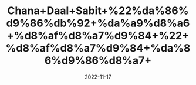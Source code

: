 ---
title: 'Chana+Daal+Sabit+%22%da%86%d9%86%db%92+%da%a9%d8%a6+%d8%af%d8%a7%d9%84+%22+%d8%af%d8%a7%d9%84+%da%86%d9%86%d8%a7+'
date: '2022-11-17' 
metatag: '' 
inventory: '0' 
draft: false 
# meta description 
shortDescripton: 'Split+Chickpea%22++It+is+great+for+the+Heart+and+provide+better+Body+Immunity.'
description: 'Food+Product'
longdescription: ''
tags: ''
brand: ''
subCategory: ''
sellCount: '0'
featured: True
# product Price
price: '120.0'
# Product Short Description
shortDescription: 'Split+Chickpea%22++It+is+great+for+the+Heart+and+provide+better+Body+Immunity.'
productID: '4AABE56C-6D3B-ED11-996A-005056B3A416'
type: 'products'
category: 'Food+Product' 
thumnailproduct: 'https://eraconnect.blob.core.windows.net/product-images/aminsaddiquidawakhana/1857ab6d-a53e-43c4-8488-3a0247d6fcc0.webp' 
images:
  - image: 'https://eraconnect.blob.core.windows.net/product-images/aminsaddiquidawakhana/1857ab6d-a53e-43c4-8488-3a0247d6fcc0.webp'  
Variants:
---